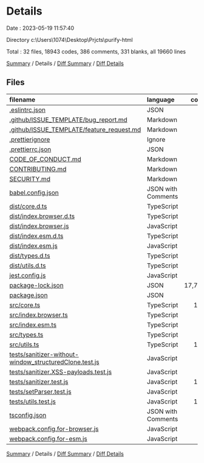 # Details

Date : 2023-05-19 11:57:40

Directory c:\\Users\\1074\\Desktop\\Prjcts\\purify-html

Total : 32 files,  18943 codes, 386 comments, 331 blanks, all 19660 lines

[Summary](results.md) / Details / [Diff Summary](diff.md) / [Diff Details](diff-details.md)

## Files
| filename | language | code | comment | blank | total |
| :--- | :--- | ---: | ---: | ---: | ---: |
| [.eslintrc.json](/.eslintrc.json) | JSON | 31 | 0 | 1 | 32 |
| [.github/ISSUE_TEMPLATE/bug_report.md](/.github/ISSUE_TEMPLATE/bug_report.md) | Markdown | 30 | 0 | 9 | 39 |
| [.github/ISSUE_TEMPLATE/feature_request.md](/.github/ISSUE_TEMPLATE/feature_request.md) | Markdown | 16 | 0 | 7 | 23 |
| [.prettierignore](/.prettierignore) | Ignore | 7 | 0 | 1 | 8 |
| [.prettierrc.json](/.prettierrc.json) | JSON | 14 | 0 | 1 | 15 |
| [CODE_OF_CONDUCT.md](/CODE_OF_CONDUCT.md) | Markdown | 93 | 0 | 36 | 129 |
| [CONTRIBUTING.md](/CONTRIBUTING.md) | Markdown | 36 | 0 | 22 | 58 |
| [SECURITY.md](/SECURITY.md) | Markdown | 8 | 0 | 4 | 12 |
| [babel.config.json](/babel.config.json) | JSON with Comments | 5 | 0 | 1 | 6 |
| [dist/core.d.ts](/dist/core.d.ts) | TypeScript | 11 | 22 | 0 | 33 |
| [dist/index.browser.d.ts](/dist/index.browser.d.ts) | TypeScript | 1 | 1 | 0 | 2 |
| [dist/index.browser.js](/dist/index.browser.js) | JavaScript | 1 | 0 | 0 | 1 |
| [dist/index.esm.d.ts](/dist/index.esm.d.ts) | TypeScript | 3 | 1 | 0 | 4 |
| [dist/index.esm.js](/dist/index.esm.js) | JavaScript | 1 | 0 | 0 | 1 |
| [dist/types.d.ts](/dist/types.d.ts) | TypeScript | 21 | 1 | 0 | 22 |
| [dist/utils.d.ts](/dist/utils.d.ts) | TypeScript | 18 | 69 | 0 | 87 |
| [jest.config.js](/jest.config.js) | JavaScript | 13 | 119 | 54 | 186 |
| [package-lock.json](/package-lock.json) | JSON | 17,797 | 0 | 1 | 17,798 |
| [package.json](/package.json) | JSON | 22 | 58 | 1 | 81 |
| [src/core.ts](/src/core.ts) | TypeScript | 180 | 39 | 36 | 255 |
| [src/index.browser.ts](/src/index.browser.ts) | TypeScript | 5 | 0 | 2 | 7 |
| [src/index.esm.ts](/src/index.esm.ts) | TypeScript | 3 | 0 | 2 | 5 |
| [src/types.ts](/src/types.ts) | TypeScript | 19 | 4 | 6 | 29 |
| [src/utils.ts](/src/utils.ts) | TypeScript | 127 | 68 | 36 | 231 |
| [tests/sanitizer-without-window_structuredClone.test.js](/tests/sanitizer-without-window_structuredClone.test.js) | JavaScript | 9 | 0 | 3 | 12 |
| [tests/sanitizer.XSS-payloads.test.js](/tests/sanitizer.XSS-payloads.test.js) | JavaScript | 17 | 0 | 5 | 22 |
| [tests/sanitizer.test.js](/tests/sanitizer.test.js) | JavaScript | 190 | 0 | 40 | 230 |
| [tests/setParser.test.js](/tests/setParser.test.js) | JavaScript | 66 | 2 | 23 | 91 |
| [tests/utils.test.js](/tests/utils.test.js) | JavaScript | 124 | 1 | 35 | 160 |
| [tsconfig.json](/tsconfig.json) | JSON with Comments | 14 | 1 | 1 | 16 |
| [webpack.config.for-browser.js](/webpack.config.for-browser.js) | JavaScript | 37 | 0 | 2 | 39 |
| [webpack.config.for-esm.js](/webpack.config.for-esm.js) | JavaScript | 24 | 0 | 2 | 26 |

[Summary](results.md) / Details / [Diff Summary](diff.md) / [Diff Details](diff-details.md)